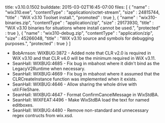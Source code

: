 title: v3.10.0.1502
builddate: 2015-03-02T16:45-07:00
files: [
  { "name" : "wix310.exe", "contentType" : "application/octet-stream", "size" : 24815744, "title" : "WiX v3.10 Toolset install.", "promoted" : true },
  { "name" : "wix310-binaries.zip", "contentType" : "application/zip", "size" : 29173930, "title" : "WiX v3.10 binaries for situations where install cannot be used.", "protected" : true },
  { "name" : "wix310-debug.zip", "contentType" : "application/zip", "size" : 45266048, "title" : "WiX v3.10 source and symbols for debugging purposes.", "protected" : true }
]

* BobArnson: WIXBUG:3872 - Added note that CLR v2.0 is required in WiX v3.10 and that CLR v4.0 will be the minimum required in WiX v3.11.
* SeanHall: WIXBUG:4685 - Fix bug in mbahost where it didn't bind as the LegacyV2Runtime when necessary.
* SeanHall: WIXBUG:4669 - Fix bug in mbahost where it assumed that the CLRCreateInstance function was implemented when it exists.
* SeanHall: WIXBUG:4646 - Allow sharing the whole drive with util:FileShare.
* SeanHall: WIXBUG:4647 - Format ConfirmCancelMessage in WixStdBA.
* SeanHall: WIXFEAT:4496 - Make WixStdBA load the text for named editboxes.
* SeanHall: WIXBUG:4480 - Remove non-standard and unnecessary regex contructs from wix.xsd.